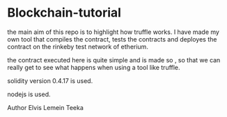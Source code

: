 # Blockchain-tutorial

the main aim of this repo is to highlight how truffle works. 
I have made my own tool that compiles the contract, tests the contracts and deployes the contract on the rinkeby test network of etherium.

the contract executed here is quite simple and is made so , so that we can really get to see what happens when using a tool like truffle.

solidity version 0.4.17 is used.

nodejs is used.

Author Elvis Lemein Teeka
